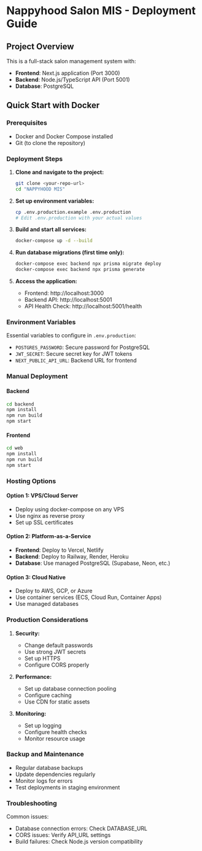 # Nappyhood Salon MIS - Deployment Guide

## Project Overview
This is a full-stack salon management system with:
- **Frontend**: Next.js application (Port 3000)
- **Backend**: Node.js/TypeScript API (Port 5001)
- **Database**: PostgreSQL

## Quick Start with Docker

### Prerequisites
- Docker and Docker Compose installed
- Git (to clone the repository)

### Deployment Steps

1. **Clone and navigate to the project:**
   ```bash
   git clone <your-repo-url>
   cd "NAPPYHOOD MIS"
   ```

2. **Set up environment variables:**
   ```bash
   cp .env.production.example .env.production
   # Edit .env.production with your actual values
   ```

3. **Build and start all services:**
   ```bash
   docker-compose up -d --build
   ```

4. **Run database migrations (first time only):**
   ```bash
   docker-compose exec backend npx prisma migrate deploy
   docker-compose exec backend npx prisma generate
   ```

5. **Access the application:**
   - Frontend: http://localhost:3000
   - Backend API: http://localhost:5001
   - API Health Check: http://localhost:5001/health

### Environment Variables

Essential variables to configure in `.env.production`:
- `POSTGRES_PASSWORD`: Secure password for PostgreSQL
- `JWT_SECRET`: Secure secret key for JWT tokens
- `NEXT_PUBLIC_API_URL`: Backend URL for frontend

### Manual Deployment

#### Backend
```bash
cd backend
npm install
npm run build
npm start
```

#### Frontend
```bash
cd web
npm install
npm run build
npm start
```

### Hosting Options

#### Option 1: VPS/Cloud Server
- Deploy using docker-compose on any VPS
- Use nginx as reverse proxy
- Set up SSL certificates

#### Option 2: Platform-as-a-Service
- **Frontend**: Deploy to Vercel, Netlify
- **Backend**: Deploy to Railway, Render, Heroku
- **Database**: Use managed PostgreSQL (Supabase, Neon, etc.)

#### Option 3: Cloud Native
- Deploy to AWS, GCP, or Azure
- Use container services (ECS, Cloud Run, Container Apps)
- Use managed databases

### Production Considerations

1. **Security:**
   - Change default passwords
   - Use strong JWT secrets
   - Set up HTTPS
   - Configure CORS properly

2. **Performance:**
   - Set up database connection pooling
   - Configure caching
   - Use CDN for static assets

3. **Monitoring:**
   - Set up logging
   - Configure health checks
   - Monitor resource usage

### Backup and Maintenance

- Regular database backups
- Update dependencies regularly
- Monitor logs for errors
- Test deployments in staging environment

### Troubleshooting

Common issues:
- Database connection errors: Check DATABASE_URL
- CORS issues: Verify API_URL settings
- Build failures: Check Node.js version compatibility